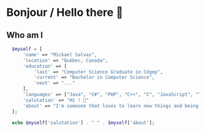 # Bonjour / Hello there 👋
## Who am I
```php
  $myself = [
      'name' => "Mickael Salvas",
      'location' => "Québec, Canada",
      'education' => [
          'last' => "Computer Science Graduate in Cégep",
          'current' => "Bachelor in Computer Science",
          'next' => "..."
      ],
      'languages' => ["Java", "C#", "PHP", "C++", "C", "JavaScript", "TypeScript"],
      'salutation' => "Hi ! 👋"
      'about' => "I'm someone that loves to learn new things and being challenged ! 😄"
  ];
  
  echo $myself['salutation'] . " " . $myself['about'];
```

<!--
**Salvas21/Salvas21** is a ✨ _special_ ✨ repository because its `README.md` (this file) appears on your GitHub profile.
-->
